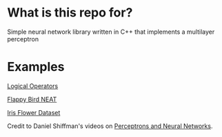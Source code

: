 # What is this repo for?
Simple neural network library written in C++ that implements a multilayer perceptron

# Examples
[Logical Operators](examples/LogicalOperators.cpp)

[Flappy Bird NEAT](https://github.com/NickJordan289/NEAT-Games/tree/master/FlappyBird)

[Iris Flower Dataset](examples/IrisFlowerDataSet.cpp)

Credit to Daniel Shiffman's videos on [Perceptrons and Neural Networks](https://www.youtube.com/playlist?list=PLRqwX-V7Uu6Y7MdSCaIfsxc561QI0U0Tb).
